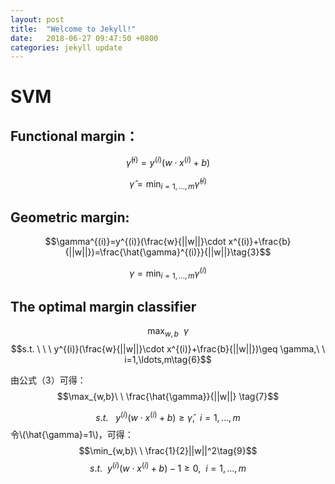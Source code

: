 ```yaml
---
layout: post
title:  "Welcome to Jekyll!"
date:   2018-06-27 09:47:50 +0800
categories: jekyll update
---
```

<script type="text/javascript" async src="https://cdn.mathjax.org/mathjax/latest/MathJax.js?config=TeX-MML-AM_CHTML"> </script>

# SVM
## Functional margin：

$$\hat{\gamma}^{(i)}=y^{(i)}(w\cdot x^{(i)}+b) \tag{1}$$

 $$\hat{\gamma}=\min_{i=1,\ldots,m}\hat{\gamma}^{(i)} \tag{2}$$

## Geometric margin:

$$\gamma^{(i)}=y^{(i)}(\frac{w}{||w||}\cdot x^{(i)}+\frac{b}{||w||})=\frac{\hat{\gamma}^{(i)}}{||w||}\tag{3}$$

$$\gamma=\min_{i=1,\ldots,m}\gamma^{(i)}\tag{4}$$

## The optimal margin classifier
$$\max_{w,b}\ \ \gamma\tag{5}$$
$$s.t. \ \ \ y^{(i)}(\frac{w}{||w||}\cdot x^{(i)}+\frac{b}{||w||})\geq \gamma,\ \ i=1,\ldots,m\tag{6}$$

由公式（3）可得：
$$\max_{w,b}\ \ \frac{\hat{\gamma}}{||w||} \tag{7}$$

$$s.t. \ \ \ y^{(i)}(w\cdot x^{(i)}+b)\geq\hat{\gamma},\ \ i=1,\ldots,m\tag{8}$$
令\\(\hat{\gamma}=1\\)，可得：
$$\min_{w,b}\ \ \frac{1}{2}||w||^2\tag{9}$$
$$s.t.\ \ y^{(i)}(w\cdot x^{(i)}+b)-1\geq0,\ \ i=1,\ldots,m\tag{10}$$



















